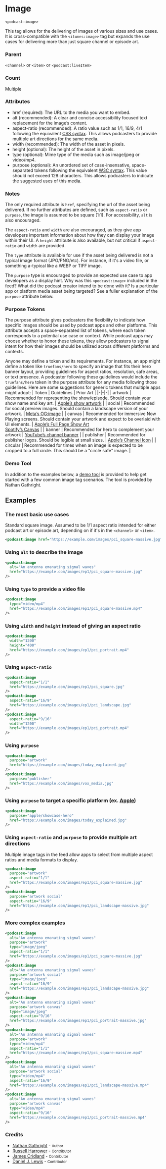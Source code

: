 # Image

`<podcast:image>`

This tag allows for the delivering of images of various sizes and use cases.  It is cross-compatible with the `<itunes:image>` tag but expands the use cases for delivering more than just square channel or episode art.

### Parent
`<channel>` or `<item>` or `<podcast:liveItem>`

### Count
Multiple

### Attributes
- href (required): The URL to the media you want to embed.
- alt (recommended): A clear and concise accessibility focused text replacement for the image’s content.
- aspect-ratio (recommended): A ratio value such as 1/1, 16/9, 4/1 following the equivalent [CSS syntax](https://developer.mozilla.org/en-US/docs/Web/CSS/aspect-ratio). This allows podcasters to provide multiple art directions for the same media.
- width (recommended): The width of the asset in pixels.
- height (optional): The height of the asset in pixels.
- type (optional): Mime type of the media such as image/jpeg or video/mp4.
- purpose (optional): An unordered set of case-insensative, space-separated tokens following the equivalent [W3C syntax](https://html.spec.whatwg.org/multipage/common-microsyntaxes.html#space-separated-tokens). This value should not exceed 128 characters. This allows podcasters to indicate the suggested uses of this media.

### Notes
The only required attribute is `href`, specifying the url of the asset being delivered.  If no further attributes are defined, such as `aspect-ratio` or `purpose`, the image is assumed to be square (1:1).  For accessibility, `alt` is also encouraged.

The `aspect-ratio` and `width` are also encouraged, as they give app developers important information about how they can display your image within their UI.  A `height` attribute is also available, but not critical if `aspect-ratio` and `width` are provided.

The `type` attribute is available for use if the asset being delivered is not a typical image format (JPG/PNG/etc).  For instance, if it's a video file, or something a-typical like a WEBP or TIFF image.

The `purpose` type is encouraged to provide an expected use case to app developers as a display hint.  Why was this `<podcast:image>` included in the feed?  What did the podcast creator intend to be done with it?  Is a particular app or platform media asset being targeted?  See a fuller explanation of the `purpose` attribute below.

### Purpose Tokens
The purpose attribute gives podcasters the flexibility to indicate how specific images should be used by podcast apps and other platforms. This attribute accepts a space-separated list of tokens, where each token corresponds to a potential use case or context. While podcast apps may choose whether to honor these tokens, they allow podcasters to signal intent for how their images should be utilized across different platforms and contexts.

Anyone may define a token and its requirements. For instance, an app might define a token like `truefans/hero` to specify an image that fits their hero banner layout, providing guidelines for aspect ratios, resolution, safe areas, or text presence. A podcaster following these guidelines would include the `truefans/hero` token in the purpose attribute for any media following those guidelines. Here are some suggestions for generic tokens that multiple apps might adopt:
| Token | Guidelines | Prior Art |
|-|-|-|
| artwork | Recommended for representing the show/episode. Should contain your show name and key art. | [Apple’s show artwork](https://podcasters.apple.com/support/896-artwork-requirements#shows) |
| social | Recommended for social preview images. Should contain a landscape version of your artwork. | [Meta’s OG:image](https://developers.facebook.com/docs/sharing/webmasters/images/) |
| canvas | Recommended for immersive Now Playing screens. Should contain your artwork and expect to be overlaid with UI elements. | [Apple’s Full Page Show Art](https://podcasters.apple.com/support/866-promotional-artwork#show-tall)<br/>[Spotify’s Canvas](https://support.spotify.com/us/artists/article/canvas-guidelines/) |
| banner | Recommended for hero to complement your artwork | [YouTube’s channel banner](https://support.google.com/youtube/answer/12950272?hl=en) |
| publisher | Recommended for publisher logos. Should be legible at small sizes. | [Apple’s Channel Icon](https://podcasters.apple.com/support/896-artwork-requirements#channels) |
| circular | Recommended for times when an image is expected to be cropped to a full circle. This should be a "circle safe" image. |

### Demo Tool
In addition to the examples below, a [demo tool](https://nathangathright.github.io/podcastimage/) is provided to help get started with a few common image tag scenarios.  The tool is provided by Nathan Gathright. 

## Examples

### The most basic use cases
Standard square image.  Assumed to be 1/1 aspect ratio intended for either podcast art or episode art, depending on if it's in the `<channel>` or `<item>`.
```xml
<podcast:image href="https://example.com/images/pci_square-massive.jpg" />
```

### Using `alt` to describe the image
```xml
<podcast:image
  alt="An antenna emanating signal waves"
  href="https://example.com/images/ep1/pci_square-massive.jpg"
/>
```

### Using `type` to provide a video file
```xml
<podcast:image
  type="video/mp4"
  href="https://example.com/images/ep1/pci_square-massive.mp4"
/>
```

### Using `width` and `height` instead of giving an aspect ratio
```xml
<podcast:image  
  width="1200"
  height="400"
  href="https://example.com/images/ep1/pci_portrait.mp4"
/>
```

### Using `aspect-ratio`
```xml
<podcast:image
  aspect-ratio="1/1"
  href="https://example.com/images/ep1/pci_square.jpg"
/>
<podcast:image
  aspect-ratio="16/9"
  href="https://example.com/images/ep1/pci_landscape.jpg"
/>
<podcast:image
  aspect-ratio="9/16"
  width="1200"
  href="https://example.com/images/ep1/pci_portrait.mp4"
/>
```

### Using `purpose`
```xml
<podcast:image
  purpose="artwork"
  href="https://example.com/images/today_explained.jpg"
/>
<podcast:image
  purpose="publisher"
  href="https://example.com/images/vox_media.jpg"
/>
```

### Using `purpose` to target a specific platform (ex. [Apple](https://podcasters.apple.com/support/5522-show-hero-template))
```xml
<podcast:image
  purpose="apple/showcase-hero"
  href="https://example.com/images/today_explained.jpg"
/>
```

### Using `aspect-ratio` and `purpose` to provide multiple art directions
Multiple image tags in the feed allow apps to select from multiple aspect ratios and media formats to display.
```xml
<podcast:image
  purpose="artwork"
  aspect-ratio="1/1"
  href="https://example.com/images/ep1/pci_square-massive.jpg"
/>
<podcast:image
  purpose="artwork social"
  aspect-ratio="16/9"
  href="https://example.com/images/ep1/pci_landscape-massive.jpg"
/>
```

### More complex examples
```xml
<podcast:image
  alt="An antenna emanating signal waves"
  purpose="artwork"
  type="image/jpeg"
  aspect-ratio="1/1"
  href="https://example.com/images/ep1/pci_square-massive.jpg"
/>
<podcast:image
  alt="An antenna emanating signal waves"
  purpose="artwork social"
  type="image/jpeg"
  aspect-ratio="16/9"
  href="https://example.com/images/ep1/pci_landscape-massive.jpg"
/>
<podcast:image
  alt="An antenna emanating signal waves"
  purpose="artwork canvas"
  type="image/jpeg"
  aspect-ratio="9/16"
  href="https://example.com/images/ep1/pci_portrait-massive.jpg"
/>
<podcast:image
  alt="An antenna emanating signal waves"
  purpose="artwork"
  type="video/mp4"
  aspect-ratio="1/1"
  href="https://example.com/images/ep1/pci_square-massive.mp4"
/>
<podcast:image
  alt="An antenna emanating signal waves"
  purpose="artwork social"
  type="video/mp4"
  aspect-ratio="16/9"
  href="https://example.com/images/ep1/pci_landscape-massive.mp4"
/>
<podcast:image
  alt="An antenna emanating signal waves"
  purpose="artwork canvas"
  type="video/mp4"
  aspect-ratio="9/16"
  href="https://example.com/images/ep1/pci_portrait-massive.mp4"
/>
```

### Credits

* [Nathan Gathright](https://nathangathright.com/) - <small>Author</small>
* [Russell Harrower](https://github.com/redimongo) - <small>Contributor</small>
* [James Cridland](https://james.cridland.net/) - <small>Contributor</small>
* [Daniel J. Lewis](https://danieljlewis.com/) - <small>Contributor</small>